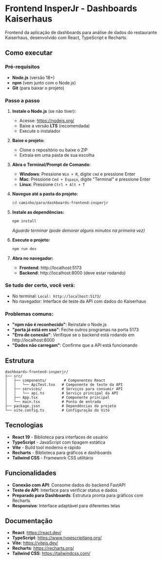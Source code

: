# Frontend InsperJr - Dashboards Kaiserhaus

Frontend da aplicação de dashboards para análise de dados do restaurante Kaiserhaus, desenvolvido com React, TypeScript e Recharts.

## Como executar

### Pré-requisitos
- **Node.js** (versão 18+)
- **npm** (vem junto com o Node.js)
- **Git** (para baixar o projeto)

### Passo a passo

1. **Instale o Node.js** (se não tiver):
   - Acesse: https://nodejs.org/
   - Baixe a versão **LTS** (recomendada)
   - Execute o instalador

2. **Baixe o projeto:**
   - Clone o repositório ou baixe o ZIP
   - Extraia em uma pasta de sua escolha

3. **Abra o Terminal/Prompt de Comando:**
   - **Windows**: Pressione `Win + R`, digite `cmd` e pressione Enter
   - **Mac**: Pressione `Cmd + Espaço`, digite "Terminal" e pressione Enter
   - **Linux**: Pressione `Ctrl + Alt + T`

4. **Navegue até a pasta do projeto:**
   ```bash
   cd caminho/para/dashboards-frontend-insperjr
   ```

5. **Instale as dependências:**
   ```bash
   npm install
   ```
   *Aguarde terminar (pode demorar alguns minutos na primeira vez)*

6. **Execute o projeto:**
   ```bash
   npm run dev
   ```

7. **Abra no navegador:**
   - **Frontend**: http://localhost:5173
   - **Backend**: http://localhost:8000 (deve estar rodando)

### Se tudo der certo, você verá:
- No terminal: `Local: http://localhost:5173/`
- No navegador: Interface de teste da API com dados do Kaiserhaus

### Problemas comuns:
- **"npm não é reconhecido"**: Reinstale o Node.js
- **"porta já está em uso"**: Feche outros programas na porta 5173
- **"Erro de conexão"**: Verifique se o backend está rodando em http://localhost:8000
- **"Dados não carregam"**: Confirme que a API está funcionando

## Estrutura

```
dashboards-frontend-insperjr/
├── src/
│   ├── components/        # Componentes React
│   │   └── ApiTest.tsx   # Componente de teste da API
│   ├── services/         # Serviços para consumir API
│   │   └── api.ts        # Serviço principal da API
│   ├── App.tsx           # Componente principal
│   └── main.tsx          # Ponto de entrada
├── package.json          # Dependências do projeto
└── vite.config.ts        # Configuração do Vite
```


## Tecnologias

- **React 19** - Biblioteca para interfaces de usuário
- **TypeScript** - JavaScript com tipagem estática
- **Vite** - Build tool moderno e rápido
- **Recharts** - Biblioteca para gráficos e dashboards
- **Tailwind CSS** - Framework CSS utilitário

## Funcionalidades

- **Conexão com API**: Consome dados do backend FastAPI
- **Teste de API**: Interface para verificar status e dados
- **Preparado para Dashboards**: Estrutura pronta para gráficos com Recharts
- **Responsivo**: Interface adaptável para diferentes telas

## Documentação

- **React**: https://react.dev/
- **TypeScript**: https://www.typescriptlang.org/
- **Vite**: https://vitejs.dev/
- **Recharts**: https://recharts.org/
- **Tailwind CSS**: https://tailwindcss.com/
